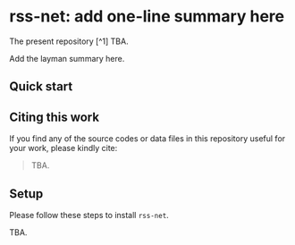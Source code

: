 # rss-net: add one-line summary here

The present repository [^1] TBA.

Add the layman summary here.

## Quick start

## Citing this work

If you find any of the source codes or data files in
this repository useful for your work, please kindly cite:

> TBA.

## Setup

Please follow these steps to install `rss-net`.

TBA.


